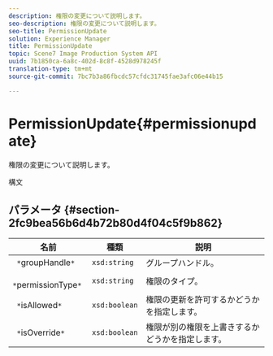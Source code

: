 ```yaml
---
description: 権限の変更について説明します。
seo-description: 権限の変更について説明します。
seo-title: PermissionUpdate
solution: Experience Manager
title: PermissionUpdate
topic: Scene7 Image Production System API
uuid: 7b1850ca-6a8c-402d-8c8f-4528d978245f
translation-type: tm+mt
source-git-commit: 7bc7b3a86fbcdc57cfdc31745fae3afc06e44b15

---
```



# PermissionUpdate{#permissionupdate}

権限の変更について説明します。

構文

## パラメータ {#section-2fc9bea56b6d4b72b80d4f04c5f9b862}

| 名前 | 種類 | 説明 |
|---|---|---|
| ` *`groupHandle`*` | `xsd:string` | グループハンドル。 |
| ` *`permissionType`*` | `xsd:string` | 権限のタイプ。 |
| ` *`isAllowed`*` | `xsd:boolean` | 権限の更新を許可するかどうかを指定します。 |
| ` *`isOverride`*` | `xsd:boolean` | 権限が別の権限を上書きするかどうかを指定します。 |

